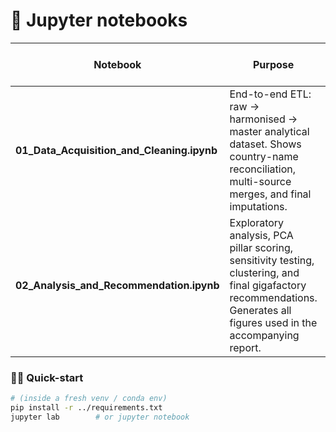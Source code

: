 # 📓 Jupyter notebooks

| Notebook | Purpose | Typical running time |
|----------|---------|----------------------|
| **01_Data_Acquisition_and_Cleaning.ipynb** | End-to-end ETL: raw → harmonised → master analytical dataset. Shows country-name reconciliation, multi-source merges, and final imputations. | ~5 min (mostly I/O) |
| **02_Analysis_and_Recommendation.ipynb** | Exploratory analysis, PCA pillar scoring, sensitivity testing, clustering, and final gigafactory recommendations. Generates all figures used in the accompanying report. | 2-3 min |

### 🏃‍♂️ Quick-start

```bash
# (inside a fresh venv / conda env)
pip install -r ../requirements.txt
jupyter lab        # or jupyter notebook
